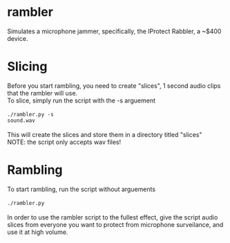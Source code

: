 # rambler
Simulates a microphone jammer, specifically, the IProtect Rabbler, a ~$400 device.

# Slicing
Before you start rambling, you need to create "slices", 1 second audio clips that the rambler will use.<br />
To slice, simply run the script with the -s arguement<br />
<br />
<code>./rambler.py -s sound.wav</code><br />
<br />
This will create the slices and store them in a directory titled "slices"<br />
NOTE: the script only accepts wav files!

# Rambling
To start rambling, run the script without arguements <br />
<br />
<code>./rambler.py</code><br />
<br />
In order to use the rambler script to the fullest effect, give the script audio slices from everyone you want to protect from microphone surveilance, and use it at high volume.
